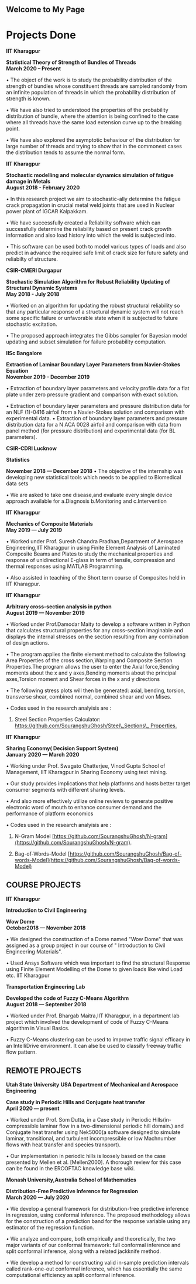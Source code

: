 ## Welcome to My Page

# **Projects Done**

**IIT Kharagpur**

**Statistical Theory of Strength of Bundles of Threads**                                                                                    
**March 2020 – Present**

• The object of the work is to study the probability distribution of the strength of bundles whose constituent threads are sampled randomly from an infinite population of threads in which the probability distribution of strength is known.

• We have also tried to understood the properties of the probability distribution of bundle, where the attention is being confined to the case where all threads have the same load extension curve up to the breaking point.

• We have also explored the asymptotic behaviour of the distribution for large number of threads and trying to show that in the commonest cases the distribution tends to assume the normal form.

**IIT Kharagpur**

**Stochastic modelling and molecular dynamics simulation of fatigue damage in Metals**                                                  
**August 2018 - February 2020**

• In this research project we aim to stochastic-ally determine the fatigue crack propagation in crucial metal weld joints that are used in Nuclear power plant of IGCAR Kalpakkam.

• We have successfully created a Reliability software which can successfully determine the reliability based on present crack growth information and also load history into which the weld is subjected into.

• This software can be used both to model various types of loads and also predict in advance the required safe limit of crack size for future safety and reliabilty of structure.

**CSIR-CMERI Durgapur**

**Stochastic Simulation Algorithm for Robust Reliability Updating of Structural Dynamic Systems**                                           
**May 2018 - July 2018**

• Worked on an algorithm for updating the robust structural reliability so that any particular response of a structural dynamic system will not reach some specific failure or unfavorable state when it is subjected to future stochastic excitation.

• The proposed approach integrates the Gibbs sampler for Bayesian model updating and subset simulation for failure probability computation.

**IISc Bangalore**

**Extraction of Laminar Boundary Layer Parameters from Navier-Stokes Equation**                                                          
**November 2019 - December 2019**

• Extraction of boundary layer parameters and velocity profile data for a flat plate under zero pressure gradient and comparison with exact solution.

• Extraction of boundary layer parameters and pressure distribution data for an NLF (1)-0416 airfoil from a Navier-Stokes solution and comparison with experimental data. • Extraction of boundary layer parameters and pressure distribution data for a N ACA 0028 airfoil and comparison with data from panel method (for pressure distribution) and experimental data (for BL parameters).

**CSIR-CDRI Lucknow**

**Statistics**

**November 2018 — December 2018** 
• The objective of the internship was developing new statistical tools which needs to be applied to Biomedical data sets

• We are asked to take one disease,and evaluate every single device approach available for a.Diagnosis b.Monitoring and c.Intervention

**IIT Kharagpur**

**Mechanics of Composite Materials**                                                                                                                     
**May 2019 — July 2019**

• Worked under Prof. Suresh Chandra Pradhan,Department of Aerospace Engineering,IIT Kharagpur in using Finite Element Analysis of Laminated Composite Beams and Plates to study the mechanical properties and response of unidirectional E-glass in term of tensile, compression and thermal responses using MATLAB Programming.

• Also assisted in teaching of the Short term course of Composites held in IIT Kharagpur.

**IIT Kharagpur**

**Arbitrary cross-section analysis in python**                                                                                                          
**August 2019 — November 2019**

• Worked under Prof.Damodar Maity to develop a software written in Python that calculates structural properties for any cross-section imaginable and displays the internal stresses on the section resulting from any combination of design actions.

• The program applies the finite element method to calculate the following Area Properties of the cross section,Warping and Composite Section Properties.The program allows the user to enter the Axial force,Bending moments about the x and y axes,Bending moments about the principal axes,Torsion moment and Shear forces in the x and y directions

• The following stress plots will then be generated: axial, bending, torsion, transverse shear, combined normal, combined shear and von Mises.

• Codes used in the research analyisis are :

1. Steel Section Properties Calculator: [https://github.com/SourangshuGhosh/Steel\_Sections\_ Properties.](https://github.com/SourangshuGhosh/Steel_Sections_%20Properties.)

**IIT Kharagpur**

**Sharing Economy( Decision Support System)**                                                                                                              
**January 2020 — March 2020**

• Working under Prof. Swagato Chatterjee, Vinod Gupta School of Management, IIT Kharagpur.in Sharing Economy using text mining.

• Our study provides implications that help platforms and hosts better target consumer segments with different sharing levels.

• And also more effectively utilize online reviews to generate positive electronic word of mouth to enhance consumer demand and the performance of platform economics

• Codes used in the research analyisis are :

1. N-Gram Model [https://github.com/SourangshuGhosh/N-gram](https://github.com/SourangshuGhosh/N-gram).

2. Bag-of-Words-Model [https://github.com/SourangshuGhosh/Bag-of-words-Model](https://github.com/SourangshuGhosh/Bag-of-words-Model)

## **COURSE PROJECTS**

**IIT Kharagpur**

**Introduction to Civil Engineering**

**Wow Dome**                                                                                                                                            
**October2018 — November 2018**

• We designed the construction of a Dome named &quot;Wow Dome&quot; that was assigned as a group project in our course of &quot; Introduction to Civil Engineering Materials&quot;.

• Used Ansys Software which was important to find the structural Response using Finite Element Modelling of the Dome to given loads like wind Load etc. IIT Kharagpur

**Transportation Engineering Lab**

**Developed the code of Fuzzy C-Means Algorithm**                                                                                                      
**August 2018 — September 2018**

• Worked under Prof. Bhargab Maitra,IIT Kharagpur, in a department lab project which involved the development of code of Fuzzy C-Means algorithm in Visual Basics.

• Fuzzy C-Means clustering can be used to improve traffic signal efficacy in an IntelliDrive environment. It can alse be used to classify freeway traffic flow pattern.

## **REMOTE PROJECTS**

**Utah State University**
**USA Department of Mechanical and Aerospace Engineering** 

**Case study in Periodic Hills and Conjugate heat transfer**                      
**April 2020 — present**

• Worked under Prof. Som Dutta, in a Case study in Periodic Hills(in-compressible laminar flow in a two-dimensional periodic hill domain.) and Conjugate heat transfer using Nek5000(a software designed to simulate laminar, transitional, and turbulent incompressible or low Machnumber flows with heat transfer and species transport).

• Our implementation in periodic hills is loosely based on the case presented by Mellen et al. [Mellen2000]. A thorough review for this case can be found in the ERCOFTAC knowledge base wiki.

**Monash University,Australia**
**School of Mathematics**

**Distribution-Free Predictive Inference for Regression**                                                                              
**March 2020 — July 2020**

• We develop a general framework for distribution-free predictive inference in regression, using conformal inference. The proposed methodology allows for the construction of a prediction band for the response variable using any estimator of the regression function.

• We analyze and compare, both empirically and theoretically, the two major variants of our conformal framework: full conformal inference and split conformal inference, along with a related jackknife method.

• We develop a method for constructing valid in-sample prediction intervals called rank-one-out conformal inference, which has essentially the same computational efficiency as split conformal inference.
